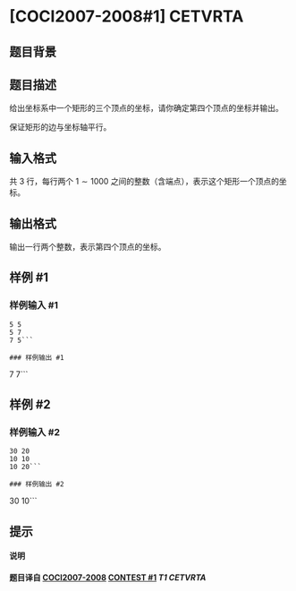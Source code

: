# [COCI2007-2008#1]  CETVRTA

## 题目背景



## 题目描述

给出坐标系中一个矩形的三个顶点的坐标，请你确定第四个顶点的坐标并输出。

保证矩形的边与坐标轴平行。

## 输入格式

共 $3$ 行，每行两个 $1\sim 1000$ 之间的整数（含端点），表示这个矩形一个顶点的坐标。

## 输出格式

输出一行两个整数，表示第四个顶点的坐标。

## 样例 #1

### 样例输入 #1
```
5 5
5 7
7 5```

### 样例输出 #1

```
7 7```

## 样例 #2

### 样例输入 #2
```
30 20
10 10
10 20```

### 样例输出 #2

```
30 10```

## 提示

#### 说明

**题目译自 [COCI2007-2008](https://hsin.hr/coci/archive/2007_2008/) [CONTEST #1](https://hsin.hr/coci/archive/2007_2008/contest1_tasks.pdf) *T1 CETVRTA***
